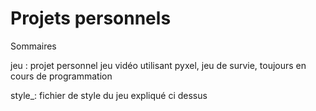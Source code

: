 # Projets personnels

Sommaires

jeu : projet personnel jeu vidéo utilisant pyxel, jeu de survie, toujours en cours de programmation

style_: fichier de style du jeu expliqué ci dessus
